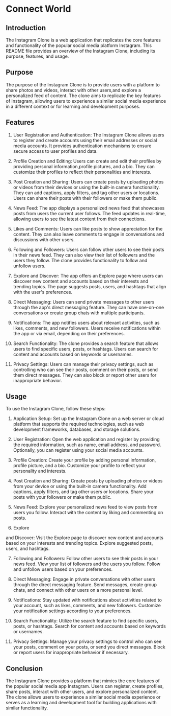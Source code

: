 # Connect World

## Introduction
The Instagram Clone is a web application that replicates the core features and functionality of the popular social media platform Instagram. This README file provides an overview of the Instagram Clone, including its purpose, features, and usage.

## Purpose
The purpose of the Instagram Clone is to provide users with a platform to share photos and videos, interact with other users,and explore a personalized feed of content. The clone aims to replicate the key features of Instagram, allowing users to experience a similar social media experience in a different context or for learning and development purposes.

## Features
1. User Registration and Authentication: The Instagram Clone allows users to register and create accounts using their email addresses or social media accounts. It provides authentication mechanisms to ensure secure access to user profiles and data.

2. Profile Creation and Editing: Users can create and edit their profiles by providing personal information,profile pictures, and a bio. They can customize their profiles to reflect their personalities and interests.

3. Post Creation and Sharing: Users can create posts by uploading photos or videos from their devices or using the built-in camera functionality. They can add captions, apply filters, and tag other users or locations. Users can share their posts with their followers or make them public.

4. News Feed: The app displays a personalized news feed that showcases posts from users the current user follows. The feed updates in real-time, allowing users to see the latest content from their connections.

5. Likes and Comments: Users can like posts to show appreciation for the content. They can also leave comments to engage in conversations and discussions with other users.

6. Following and Followers: Users can follow other users to see their posts in their news feed. They can also view their list of followers and the users they follow. The clone provides functionality to follow and unfollow users.

7. Explore and Discover: The app offers an Explore page where users can discover new content and accounts based on their interests and trending topics. The page suggests posts, users, and hashtags that align with the user's preferences.

8. Direct Messaging: Users can send private messages to other users through the app's direct messaging feature. They can have one-on-one conversations or create group chats with multiple participants.

9. Notifications: The app notifies users about relevant activities, such as likes, comments, and new followers. Users receive notifications within the app or via email, depending on their preferences.

10. Search Functionality: The clone provides a search feature that allows users to find specific users, posts, or hashtags. Users can search for content and accounts based on keywords or usernames.

11. Privacy Settings: Users can manage their privacy settings, such as controlling who can see their posts, comment on their posts, or send them direct messages. They can also block or report other users for inappropriate behavior.

## Usage
To use the Instagram Clone, follow these steps:

1. Application Setup: Set up the Instagram Clone on a web server or cloud platform that supports the required technologies, such as web development frameworks, databases, and storage solutions.

2. User Registration: Open the web application and register by providing the required information, such as name, email address, and password. Optionally, you can register using your social media accounts.

3. Profile Creation: Create your profile by adding personal information, profile picture, and a bio. Customize your profile to reflect your personality and interests.

4. Post Creation and Sharing: Create posts by uploading photos or videos from your device or using the built-in camera functionality. Add captions, apply filters, and tag other users or locations. Share your posts with your followers or make them public.

5. News Feed: Explore your personalized news feed to view posts from users you follow. Interact with the content by liking and commenting on posts.

6. Explore

 and Discover: Visit the Explore page to discover new content and accounts based on your interests and trending topics. Explore suggested posts, users, and hashtags.

7. Following and Followers: Follow other users to see their posts in your news feed. View your list of followers and the users you follow. Follow and unfollow users based on your preferences.

8. Direct Messaging: Engage in private conversations with other users through the direct messaging feature. Send messages, create group chats, and connect with other users on a more personal level.

9. Notifications: Stay updated with notifications about activities related to your account, such as likes, comments, and new followers. Customize your notification settings according to your preferences.

10. Search Functionality: Utilize the search feature to find specific users, posts, or hashtags. Search for content and accounts based on keywords or usernames.

11. Privacy Settings: Manage your privacy settings to control who can see your posts, comment on your posts, or send you direct messages. Block or report users for inappropriate behavior if necessary.

## Conclusion
The Instagram Clone provides a platform that mimics the core features of the popular social media app Instagram. Users can register, create profiles, share posts, interact with other users, and explore personalized content. The clone allows users to experience a similar social media experience or serves as a learning and development tool for building applications with similar functionality.
